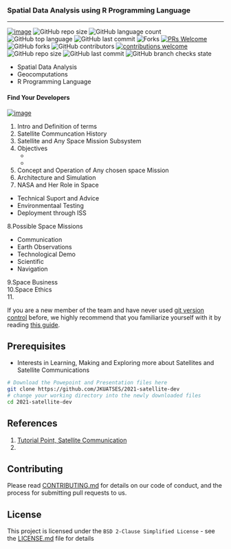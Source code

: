 ### Spatial Data Analysis using R Programming Language
<hr>

[![image](https://img.shields.io/badge/License-MIT-yellow.svg)](https://opensource.org/licenses/MIT)
![GitHub repo size](https://img.shields.io/github/repo-size/jkuatagges/RSpatialAnalysis?color=green-yellow&logo=github&logoColor=blue) 
![GitHub language count](https://img.shields.io/github/languages/count/jkuatagges/RSpatialAnalysis?logo=visual-studio-code) 
![GitHub top language](https://img.shields.io/github/languages/top/jkuatagges/RSpatialAnalysis)
![GitHub last commit](https://img.shields.io/github/last-commit/jkuatagges/RSpatialAnalysis?style=plastic&color=brightgreen) 
![Forks](https://img.shields.io/github/forks/jkuatagges/RSpatialAnalysis?style=social) 
[![PRs Welcome](https://img.shields.io/badge/PRs-welcome-brightgreen.svg)](https://reactjs.org/docs/how-to-contribute.html#your-first-pull-request)
![GitHub forks](https://img.shields.io/github/forks/JKUATSES/2021-satellite-dev?style=social)
![GitHub contributors](https://img.shields.io/github/contributors/JKUATSES/2021-satellite-dev?color=orange-green)
[![contributions welcome](https://img.shields.io/badge/contributions-welcome-brightgreen.svg?style=flat)](https://github.com/JKUATSES/2021-satellite-dev/issues)
![GitHub repo size](https://img.shields.io/github/repo-size/JKUATSES/2021-satellite-dev.svg?color=purple&style=flat)
![GitHub last commit](https://img.shields.io/github/last-commit/JKUATSES/2021-satellite-dev.svg?style=flat)
![GitHub branch checks state](https://img.shields.io/github/checks-status/JKUATSES/2021-satellite-dev/main?color=orange-green)

- Spatial Data Analysis
- Geocomputations
- R Programming Language

#### Find Your Developers
[![image](https://img.shields.io/twitter/follow/okomojacob?style=social)](https://twitter.com/okomojacob)

1. Intro and Definition of terms
2. Satellite Communcation History
3. Satellite and Any Space Mission Subsystem <br >
4. Objectives <br >
   * <br >
   * <br >
5. Concept and Operation of Any chosen space Mission <br >
6. Architecture and Simulation <br >
7. NASA and Her Role in Space <br >
* Technical Suport and Advice <br >
* Environmentaal  Testing <br >
* Deployment through ISS <br >

8.Possible Space Missions <br >

* Communication <br >
* Earth Observations <br >
* Technological Demo <br >
* Scientific <br >
* Navigation <br >

9.Space Business <br >
10.Space Ethics <br >
11.

If you are a new member of the team and have never used [git version control](http://git-scm.com/) before, we highly recommend that you familiarize yourself with it by reading [this guide](https://github.com/RoboJackets/robocup-firmware/blob/master/doc/Git.md).

## Prerequisites

* Interests in Learning, Making and Exploring more about Satellites and Satellite Communications

``` sh
# Download the Powepoint and Presentation files here
git clone https://github.com/JKUATSES/2021-satellite-dev
# change your working directory into the newly downloaded files
cd 2021-satellite-dev

```

## References

01. [Tutorial Point, Satellite Communication](https://www.youtube.com/watch?v=fntTjuJSH9s)
02. 

## Contributing

Please read [CONTRIBUTING.md](https://gist.github.com/PurpleBooth/b24679402957c63ec426) for details on our code of conduct, and the process for submitting pull requests to us.

## License

This project is licensed under the `BSD 2-Clause Simplified License` - see the [LICENSE.md](https://github.com/JKUATSES/2021-satellite-dev/blob/main/LICENSE) file for details

